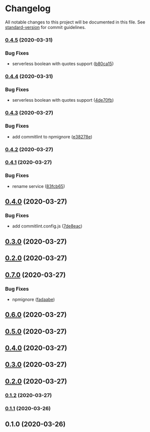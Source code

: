 # Changelog

All notable changes to this project will be documented in this file. See [standard-version](https://github.com/conventional-changelog/standard-version) for commit guidelines.

### [0.4.5](https://github.com/w4rlock/serverless-datadog-core-plugin/compare/0.4.4...0.4.5) (2020-03-31)


### Bug Fixes

* serverless boolean with quotes support ([b80ca15](https://github.com/w4rlock/serverless-datadog-core-plugin/commit/b80ca15393f9cef02a4a95730f1151b97f27fa28))

### [0.4.4](https://github.com/w4rlock/serverless-datadog-core-plugin/compare/0.4.3...0.4.4) (2020-03-31)


### Bug Fixes

* serverless boolean with quotes support ([4de70fb](https://github.com/w4rlock/serverless-datadog-core-plugin/commit/4de70fba45afe3766cfa65c75430425406396d01))

### [0.4.3](https://github.com/w4rlock/serverless-datadog-core-plugin/compare/0.4.2...0.4.3) (2020-03-27)


### Bug Fixes

* add commitlint to npmignore ([e38278e](https://github.com/w4rlock/serverless-datadog-core-plugin/commit/e38278e19c015763de5080f7ec20d612ea190541))

### [0.4.2](https://github.com/w4rlock/serverless-datadog-core-plugin/compare/0.4.1...0.4.2) (2020-03-27)

### [0.4.1](https://github.com/w4rlock/serverless-datadog-core-plugin/compare/0.4.0...0.4.1) (2020-03-27)


### Bug Fixes

* rename service ([83fcb65](https://github.com/w4rlock/serverless-datadog-core-plugin/commit/83fcb65b41cb1400afebb99781ed64dc2020b813))

## [0.4.0](https://github.com/w4rlock/serverless-datadog-core-plugin/compare/0.2.0...0.4.0) (2020-03-27)


### Bug Fixes

* add commitlint.config.js ([7de8eac](https://github.com/w4rlock/serverless-datadog-core-plugin/commit/7de8eac4577e258ad85afa8e97b83b4ac589fa54))

## [0.3.0](https://github.com/w4rlock/serverless-datadog-core-plugin/compare/0.2.0...0.3.0) (2020-03-27)

## [0.2.0](https://github.com/w4rlock/serverless-datadog-core-plugin/compare/0.7.0...0.2.0) (2020-03-27)

## [0.7.0](https://github.com/w4rlock/serverless-datadog-core-plugin/compare/0.6.0...0.7.0) (2020-03-27)


### Bug Fixes

* npmignore ([fadaabe](https://github.com/w4rlock/serverless-datadog-core-plugin/commit/fadaabedad70a0059f18165a087318fd181cc670))

## [0.6.0](https://github.com/w4rlock/serverless-datadog-core-plugin/compare/0.1.2...0.6.0) (2020-03-27)

## [0.5.0](https://github.com/w4rlock/serverless-datadog-core-plugin/compare/0.1.2...0.5.0) (2020-03-27)

## [0.4.0](https://github.com/w4rlock/serverless-datadog-core-plugin/compare/0.1.2...0.4.0) (2020-03-27)

## [0.3.0](https://github.com/w4rlock/serverless-datadog-core-plugin/compare/0.1.2...0.3.0) (2020-03-27)

## [0.2.0](https://github.com/w4rlock/serverless-datadog-core-plugin/compare/0.1.2...0.2.0) (2020-03-27)

### [0.1.2](https://github.com/w4rlock/serverless-datadog-core-plugin/compare/0.1.1...0.1.2) (2020-03-27)

### [0.1.1](https://github.com/w4rlock/serverless-datadog-core-plugin/compare/0.1.0...0.1.1) (2020-03-26)

## 0.1.0 (2020-03-26)
